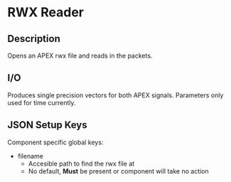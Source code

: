 # RWX Reader

## Description

Opens an APEX rwx file and reads in the packets.

## I/O

Produces single precision vectors for both APEX signals. Parameters only used for time currently.

## JSON Setup Keys

Component specific global keys:
- filename
	- Accesible path to find the rwx file at
	- No default, **Must** be present or component will take no action



